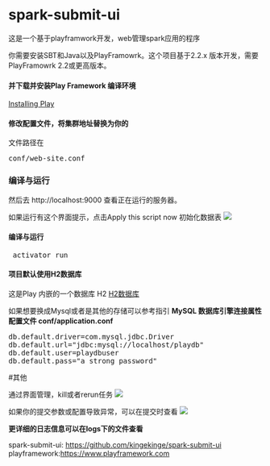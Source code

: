# spark-submit-ui
这是一个基于playframwork开发，web管理spark应用的程序

你需要安装SBT和Java以及PlayFramowrk。这个项目基于2.2.x 版本开发，需要PlayFramowrk 2.2或更高版本。

#### 并下载并安装Play Framework 编译环境
 [Installing Play](https://www.playframework.com/documentation/2.5.x/Installing")


#### 修改配置文件，将集群地址替换为你的
文件路径在
<pre>conf/web-site.conf</pre>
### 编译与运行
然后去 http://localhost:9000 查看正在运行的服务器。

如果运行有这个界面提示，点击Apply this script now 初始化数据表
 ![](http://upload-images.jianshu.io/upload_images/522641-65dbf16c874c1289.png?imageMogr2/auto-orient/strip%7CimageView2/2/w/1240)

#### 编译与运行
<pre> activator run </pre>

#### 项目默认使用H2数据库
这是Play 内嵌的一个数据库 H2
[H2数据库]("http://www.h2database.com/html/main.html")

如果想要换成Mysql或者是其他的存储可以参考指引
<b>MySQL 数据库引擎连接属性
配置文件 conf/application.conf
</b>
<pre>
db.default.driver=com.mysql.jdbc.Driver
db.default.url="jdbc:mysql://localhost/playdb"
db.default.user=playdbuser
db.default.pass="a strong password" </pre>


#其他

通过界面管理，kill或者rerun任务
![](http://upload-images.jianshu.io/upload_images/522641-8bc5a35a895f944e.png?imageMogr2/auto-orient/strip%7CimageView2/2/w/1240)

如果你的提交参数或配置导致异常，可以在提交时查看
![](http://upload-images.jianshu.io/upload_images/522641-130e5fd72e63e7bd.png?imageMogr2/auto-orient/strip%7CimageView2/2/w/1240)

<b>更详细的日志信息可以在logs下的文件查看</b>


spark-submit-ui: https://github.com/kingekinge/spark-submit-ui 
playframework:https://www.playframework.com


